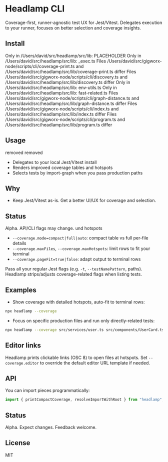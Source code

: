 # Headlamp CLI

Coverage-first, runner-agnostic test UX for Jest/Vitest. Delegates execution to your runner, focuses on better selection and coverage insights.

## Install

Only in /Users/david/src/headlamp/src/lib: PLACEHOLDER
Only in /Users/david/src/headlamp/src/lib: _exec.ts
Files /Users/david/src/gigworx-node/scripts/cli/coverage-print.ts and /Users/david/src/headlamp/src/lib/coverage-print.ts differ
Files /Users/david/src/gigworx-node/scripts/cli/discovery.ts and /Users/david/src/headlamp/src/lib/discovery.ts differ
Only in /Users/david/src/headlamp/src/lib: env-utils.ts
Only in /Users/david/src/headlamp/src/lib: fast-related.ts
Files /Users/david/src/gigworx-node/scripts/cli/graph-distance.ts and /Users/david/src/headlamp/src/lib/graph-distance.ts differ
Files /Users/david/src/gigworx-node/scripts/cli/index.ts and /Users/david/src/headlamp/src/lib/index.ts differ
Files /Users/david/src/gigworx-node/scripts/cli/program.ts and /Users/david/src/headlamp/src/lib/program.ts differ

## Usage

removed
removed

- Delegates to your local Jest/Vitest install
- Renders improved coverage tables and hotspots
- Selects tests by import-graph when you pass production paths

## Why

- Keep Jest/Vitest as-is. Get a better UI/UX for coverage and selection.

## Status

Alpha. API/CLI flags may change.
und hotspots
- `--coverage.mode=compact|full|auto`: compact table vs full per-file details
- `--coverage.maxFiles`, `--coverage.maxHotspots`: limit rows to fit your terminal
- `--coverage.pageFit=true|false`: adapt output to terminal rows

Pass all your regular Jest flags (e.g. `-t`, `--testNamePattern`, paths). Headlamp strips/adjusts coverage-related flags when listing tests.

## Examples

- Show coverage with detailed hotspots, auto-fit to terminal rows:

```bash
npx headlamp --coverage
```

- Focus on specific production files and run only directly-related tests:

```bash
npx headlamp --coverage src/services/user.ts src/components/UserCard.tsx
```

## Editor links

Headlamp prints clickable links (OSC 8) to open files at hotspots. Set `--coverage.editor` to override the default editor URL template if needed.

## API

You can import pieces programmatically:

```ts
import { printCompactCoverage, resolveImportWithRoot } from "headlamp";
```

## Status

Alpha. Expect changes. Feedback welcome.

## License

MIT
